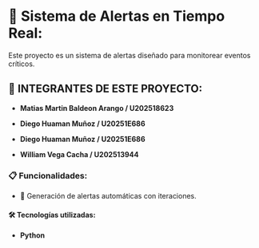 # 🚨 Sistema de Alertas en Tiempo Real:

Este proyecto es un sistema de alertas diseñado para monitorear eventos críticos.

## 👥 INTEGRANTES DE ESTE PROYECTO:

- **Matias Martin Baldeon Arango / U202518623**

- **Diego Huaman Muñoz / U20251E686**

- **Diego Huaman Muñoz / U20251E686**
  
- **William Vega Cacha / U202513944**

### 📋 Funcionalidades:

- 🔔 Generación de alertas automáticas con iteraciones.

#### 🛠 Tecnologías utilizadas:

- **Python** 
